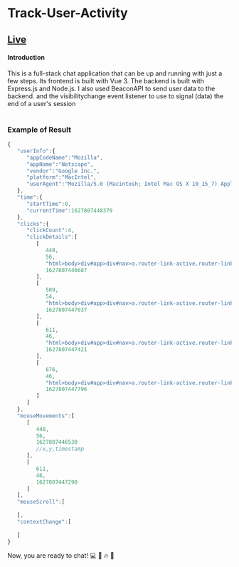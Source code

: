 # Track-User-Activity

## [Live](https://mern-realtime-chat-app.netlify.app/)

#### Introduction

This is a full-stack chat application that can be up and running with just a few steps. 
Its frontend is built with Vue 3.
The backend is built with Express.js and Node.js.
I also used BeaconAPI to send user data to the backend. and the visibilitychange  event listener to use to signal (data) the end of a user's session
<br/><br/>

### Example of Result
```javascript
{
   "userInfo":{
      "appCodeName":"Mozilla",
      "appName":"Netscape",
      "vendor":"Google Inc.",
      "platform":"MacIntel",
      "userAgent":"Mozilla/5.0 (Macintosh; Intel Mac OS X 10_15_7) AppleWebKit/537.36 (KHTML, like Gecko) Chrome/91.0.4472.164 Safari/537.36"
   },
   "time":{
      "startTime":0,
      "currentTime":1627807448379
   },
   "clicks":{
      "clickCount":4,
      "clickDetails":[
         [
            448,
            56,
            "html>body>div#app>div#nav>a.router-link-active.router-link-exact-active",
            1627807446687
         ],
         [
            509,
            54,
            "html>body>div#app>div#nav>a.router-link-active.router-link-exact-active",
            1627807447037
         ],
         [
            611,
            46,
            "html>body>div#app>div#nav>a.router-link-active.router-link-exact-active",
            1627807447421
         ],
         [
            676,
            46,
            "html>body>div#app>div#nav>a.router-link-active.router-link-exact-active",
            1627807447796
         ]
      ]
   },
   "mouseMovements":[
      [
         448,
         56,
         1627807446530
         //x,y,timestamp
      ],
      [
         611,
         46,
         1627807447290
      ]
   ],
   "mouseScroll":[
      
   ],
   "contextChange":[
      
   ]
}

```



<!--
### Disclaimer

This repository contains beginner level code and might contain some things I wish to change or remove. I have not maintained this for quite some time, but now I am trying to slowly fix these issues. You are welcome to open issues if you find any and I will accept PR's as well.
<br/><br/>

-->

Now, you are ready to chat! 💻 🍺 🔥 🙌
